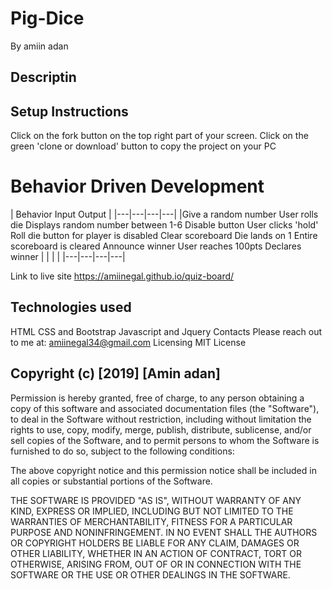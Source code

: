 # Pig-Dice
By amiin adan

## Descriptin

## Setup Instructions
Click on the fork button on the top right part of your screen.
Click on the green 'clone or download' button to copy the project on your PC
# Behavior Driven Development
|  Behavior	Input	Output | 
|---|---|---|---|
|Give a random number	User rolls die	Displays random number between 1-6
Disable button	User clicks 'hold'	Roll die button for player is disabled
Clear scoreboard	Die lands on 1	Entire scoreboard is cleared
Announce winner	User reaches 100pts	Declares winner   |   |   |   |
|---|---|---|---|

Link to live site
https://amiinegal.github.io/quiz-board/

## Technologies used
HTML
CSS and Bootstrap
Javascript and Jquery
Contacts
Please reach out to me at:
amiinegal34@gmail.com
Licensing
MIT License

## Copyright (c) [2019] [Amin adan]

Permission is hereby granted, free of charge, to any person obtaining a copy of this software and associated documentation files (the "Software"), to deal in the Software without restriction, including without limitation the rights to use, copy, modify, merge, publish, distribute, sublicense, and/or sell copies of the Software, and to permit persons to whom the Software is furnished to do so, subject to the following conditions:

The above copyright notice and this permission notice shall be included in all copies or substantial portions of the Software.

THE SOFTWARE IS PROVIDED "AS IS", WITHOUT WARRANTY OF ANY KIND, EXPRESS OR IMPLIED, INCLUDING BUT NOT LIMITED TO THE WARRANTIES OF MERCHANTABILITY, FITNESS FOR A PARTICULAR PURPOSE AND NONINFRINGEMENT. IN NO EVENT SHALL THE AUTHORS OR COPYRIGHT HOLDERS BE LIABLE FOR ANY CLAIM, DAMAGES OR OTHER LIABILITY, WHETHER IN AN ACTION OF CONTRACT, TORT OR OTHERWISE, ARISING FROM, OUT OF OR IN CONNECTION WITH THE SOFTWARE OR THE USE OR OTHER DEALINGS IN THE SOFTWARE.

